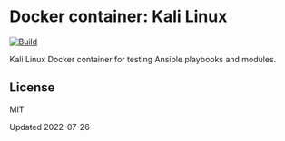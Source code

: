 # Docker container: Kali Linux

[![Build](https://github.com/iesplin/docker-kalilinux-systemd/actions/workflows/build.yml/badge.svg)](https://github.com/iesplin/docker-kalilinux-systemd/actions/workflows/build.yml)

Kali Linux Docker container for testing Ansible playbooks and modules.

## License

MIT

Updated 2022-07-26
